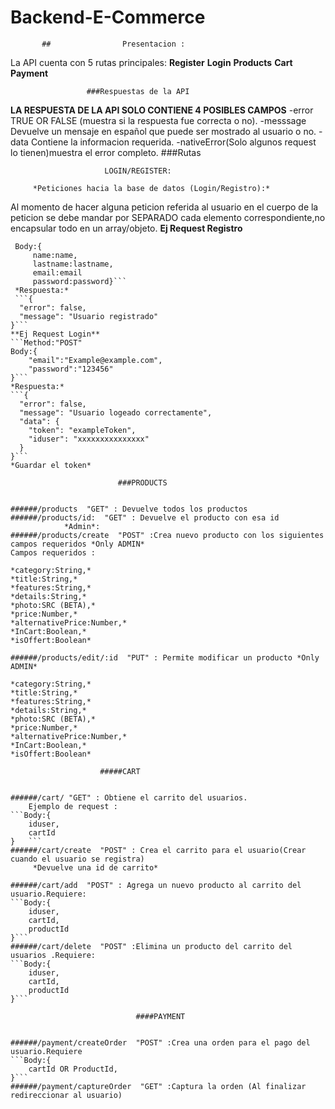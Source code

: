 # Backend-E-Commerce
           ##                Presentacion :
La API cuenta con 5 rutas principales:
**Register**
**Login**
**Products**
**Cart**
**Payment**

                     ###Respuestas de la API 
                     
                     
**LA RESPUESTA DE LA API SOLO CONTIENE  4 POSIBLES CAMPOS**
-error TRUE OR FALSE (muestra si la respuesta fue correcta o no).
-messsage Devuelve un mensaje en español  que puede ser mostrado al usuario o no.
-data Contiene la informacion requerida.
-nativeError(Solo algunos request lo tienen)muestra el error completo.
                             ###Rutas
                             
                         LOGIN/REGISTER:
             
         *Peticiones hacia la base de datos (Login/Registro):*
 Al momento de hacer alguna peticion referida al usuario en el cuerpo de la peticion se debe mandar por SEPARADO cada elemento correspondiente,no encapsular todo en un array/objeto.
 **Ej Request Registro** 

```Method:"POST",
 Body:{
     name:name,
     lastname:lastname,
     email:email
     password:password}```
 *Respuesta:*
 ```{
  "error": false,
  "message": "Usuario registrado"
}```
**Ej Request Login**
```Method:"POST"
Body:{
    "email":"Example@example.com",
    "password":"123456"
}```
*Respuesta:*
```{
  "error": false,
  "message": "Usuario logeado correctamente",
  "data": {
    "token": "exampleToken",
    "iduser": "xxxxxxxxxxxxxxx"
  }
}```
*Guardar el token*

                        ###PRODUCTS
                        
                        
######/products  "GET" : Devuelve todos los productos
######/products/id:  "GET" : Devuelve el producto con esa id
            *Admin*:
######/products/create  "POST" :Crea nuevo producto con los siguientes campos requeridos *Only ADMIN*
Campos requeridos : 

*category:String,*
*title:String,*
*features:String,*
*details:String,*
*photo:SRC (BETA),*
*price:Number,*
*alternativePrice:Number,*
*InCart:Boolean,*
*isOffert:Boolean*

######/products/edit/:id  "PUT" : Permite modificar un producto *Only ADMIN*

*category:String,*
*title:String,*
*features:String,*
*details:String,*
*photo:SRC (BETA),*
*price:Number,*
*alternativePrice:Number,*
*InCart:Boolean,*
*isOffert:Boolean*

                    #####CART
                    
                    
######/cart/ "GET" : Obtiene el carrito del usuarios.
    Ejemplo de request :
```Body:{
    iduser,
    cartId
}   ```              
######/cart/create  "POST" : Crea el carrito para el usuario(Crear cuando el usuario se registra)
     *Devuelve una id de carrito*
     
######/cart/add  "POST" : Agrega un nuevo producto al carrito del usuario.Requiere:
```Body:{
    iduser,
    cartId,
    productId
}```
######/cart/delete  "POST" :Elimina un producto del carrito del usuarios .Requiere:
```Body:{
    iduser,
    cartId,
    productId
}```

                            ####PAYMENT
                            
                            
######/payment/createOrder  "POST" :Crea una orden para el pago del usuario.Requiere
```Body:{
    cartId OR ProductId,
}```
######/payment/captureOrder  "GET" :Captura la orden (Al finalizar redireccionar al usuario)





 



 

            

